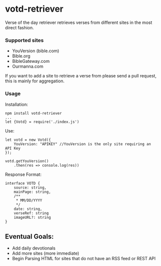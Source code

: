 # votd-retriever
Verse of the day retriever retrieves verses from different sites in the 
most direct fashion.
### Supported sites
- YouVersion (bible.com) 
- Bible.org
- BibleGateway.com
- Ourmanna.com

If you want to add a site to retrieve a verse from please send a pull request, 
this is mainly for aggregation.

### Usage
Installation:
```
npm install votd-retriever
...
let {Votd} = require('./index.js')
```
Use: 
```
let votd = new Votd({
    YouVersion: "APIKEY" //YouVersion is the only site requiring an API Key
});

votd.getYouVersion()
    .then(res => console.log(res))

```
Response Format:
```
interface VOTD {
    source: string,
    mainPage: string,
    /**
     * MM/DD/YYYY
     */
    date: string,
    verseRef: string
    imageURL?: string
}
```
## Eventual Goals:
- Add daily devotionals
- Add more sites (more immediate)
- Begin Parsing HTML for sites that do not have an RSS feed or REST API